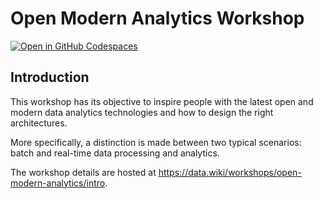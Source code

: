 # Open Modern Analytics Workshop

[![Open in GitHub Codespaces](https://github.com/codespaces/badge.svg)](https://codespaces.new/jdkstr/Open-Modern-Analytics-Workshop)

## Introduction
This workshop has its objective to inspire people with the latest open and modern data analytics technologies and how to design the right architectures.

More specifically, a distinction is made between two typical scenarios: batch and real-time data processing and analytics.

The workshop details are hosted at https://data.wiki/workshops/open-modern-analytics/intro.